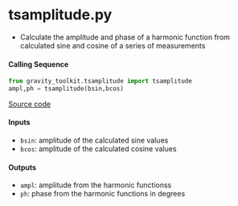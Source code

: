 tsamplitude.py
==============

 - Calculate the amplitude and phase of a harmonic function from calculated sine and cosine of a series of measurements

#### Calling Sequence
```python
from gravity_toolkit.tsamplitude import tsamplitude
ampl,ph = tsamplitude(bsin,bcos)
```
[Source code](https://github.com/tsutterley/read-GRACE-harmonics/blob/master/gravity_toolkit/tsamplitude.py)

#### Inputs
 - `bsin`: amplitude of the calculated sine values
 - `bcos`: amplitude of the calculated cosine values

#### Outputs
 - `ampl`: amplitude from the harmonic functionss
 - `ph`: phase from the harmonic functions in degrees
